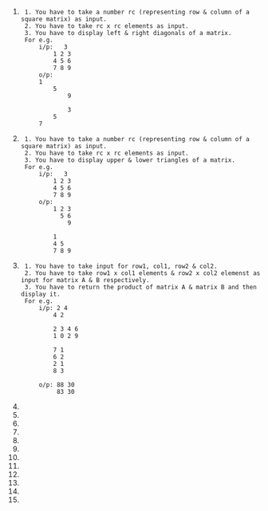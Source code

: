 1.      1. You have to take a number rc (representing row & column of a square matrix) as input.
        2. You have to take rc x rc elements as input.
        3. You have to display left & right diagonals of a matrix.
        For e.g.
            i/p:   3
                1 2 3
                4 5 6
                7 8 9
            o/p:
            1
                5
                    9

                    3
                5
            7

2.      1. You have to take a number rc (representing row & column of a square matrix) as input.
        2. You have to take rc x rc elements as input.
        3. You have to display upper & lower triangles of a matrix.
        For e.g.
            i/p:   3
                1 2 3
                4 5 6
                7 8 9
            o/p:
                1 2 3
                  5 6
                    9

                1
                4 5
                7 8 9

3.      1. You have to take input for row1, col1, row2 & col2.
        2. You have to take row1 x col1 elements & row2 x col2 elemenst as input for matrix A & B respectively.
        3. You have to return the product of matrix A & matrix B and then display it.
        For e.g.
            i/p: 2 4
                4 2

                2 3 4 6
                1 0 2 9

                7 1
                6 2
                2 1
                8 3

            o/p: 88 30
                 83 30

4.
5.
6.
7.
8.
9.
10.
11.
12.
13.
14.
15.
